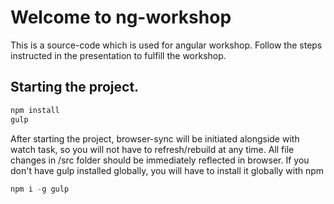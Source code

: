 # Welcome to ng-workshop

This is a source-code which is used for angular workshop. Follow the steps instructed in the presentation to fulfill the workshop.

## Starting the project.

```javascript
npm install
gulp
```

After starting the project, browser-sync will be initiated alongside with watch task, so you will not have to refresh/rebuild at any time. All file changes in /src folder should be immediately reflected in browser. If you don't have gulp installed globally, you will have to install it globally with npm

```javascript
npm i -g gulp
```
